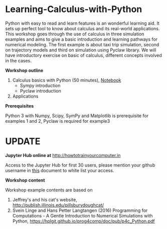 # Learning-Calculus-with-Python


Python with easy to read and learn features is an wonderful learning aid. It sets up perfect tool to know about calculus and its real-world applications. This workshop goes through the use of calculus in three simulation examples and aims to give a basic introduction and learning pathways for numerical modeling.  The first example is about taxi trip simulation, second on trajectory models and third on simulation using Pyclaw library. We will have introductory exercise on basic of calculus, different concepts involved in the cases. 

**Workshop outline**

1. Calculus basics with Python (50 minutes), [Notebook](https://github.com/nishadhka/Learning-Calculus-with-Python/blob/master/introduction/Calculus-Differentiation-Integration.ipynb)
     - Sympy introduction 
     - Pyclaw introduction
2. Applications


**Prerequisites**

Python 3 with Numpy, Scipy, SymPy and Matplotlib is prerequisite for examples 1 and 2, Pyclaw is required for example3

# UPDATE
**Jupyter Hub online at**
http://howtotrainyourcomputer.in
 
Access to the Jupyter Hub for first 30 users, please mention your github username in [this](https://docs.google.com/document/d/1cvXCpSMA1ItG7ZENaW_JccAQZEB2ZqciL3qYkF7dlTg/edit?usp=sharing) document to white list your access.

**Workshop content**

Workshop example contents are based on 

1. Jeffrey's and his cat's website, http://publish.illinois.edu/pillsburydoughcat/
2. Svein Linge and Hans Petter Langtangen (2016) Programming for Computations - A Gentle Introduction to Numerical Simulations with Python, https://hplgit.github.io/prog4comp/doc/pub/p4c_Python.pdf

